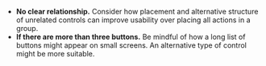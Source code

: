 - **No clear relationship.** Consider how placement and alternative structure of unrelated controls can improve usability over placing all actions in a group.
- **If there are more than three buttons.** Be mindful of how a long list of buttons might appear on small screens. An alternative type of control might be more suitable.
